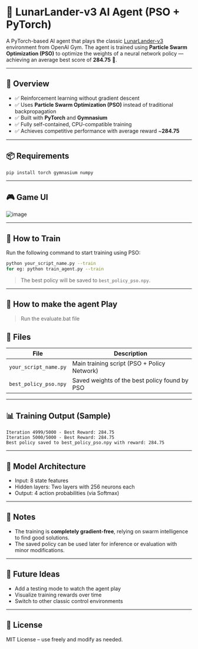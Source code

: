 # 🚀 LunarLander-v3 AI Agent (PSO + PyTorch)

A PyTorch-based AI agent that plays the classic [LunarLander-v3](https://www.gymlibrary.dev/environments/box2d/lunar_lander/) environment from OpenAI Gym. The agent is trained using **Particle Swarm Optimization (PSO)** to optimize the weights of a neural network policy — achieving an average best score of **284.75** 🎯.

---

## 🧱 Overview

- ✅ Reinforcement learning without gradient descent
- ✅ Uses **Particle Swarm Optimization (PSO)** instead of traditional backpropagation
- ✅ Built with **PyTorch** and **Gymnasium**
- ✅ Fully self-contained, CPU-compatible training
- ✅ Achieves competitive performance with average reward ~**284.75**

---

## 📦 Requirements

```bash
pip install torch gymnasium numpy
```

---
## 🎮 Game UI

![image](https://github.com/user-attachments/assets/8e2fc20f-2ccc-4147-8d12-ea9bc9072cc3)


---
## 🏁 How to Train

Run the following command to start training using PSO:

```bash
python your_script_name.py --train
for eg: python train_agent.py --train
```

> The best policy will be saved to `best_policy_pso.npy`.

---
## 🏁 How to make the agent Play

> Run the evaluate.bat file

## 📂 Files

| File                 | Description                                           |
|----------------------|-------------------------------------------------------|
| `your_script_name.py`| Main training script (PSO + Policy Network)           |
| `best_policy_pso.npy`| Saved weights of the best policy found by PSO         |

---

## 📊 Training Output (Sample)

```
Iteration 4999/5000 - Best Reward: 284.75
Iteration 5000/5000 - Best Reward: 284.75
Best policy saved to best_policy_pso.npy with reward: 284.75
```

---

## 🧠 Model Architecture

- Input: 8 state features
- Hidden layers: Two layers with 256 neurons each
- Output: 4 action probabilities (via Softmax)

---

## 📌 Notes

- The training is **completely gradient-free**, relying on swarm intelligence to find good solutions.
- The saved policy can be used later for inference or evaluation with minor modifications.

---

## 🚀 Future Ideas

- Add a testing mode to watch the agent play
- Visualize training rewards over time
- Switch to other classic control environments

---

## 📜 License

MIT License – use freely and modify as needed.
